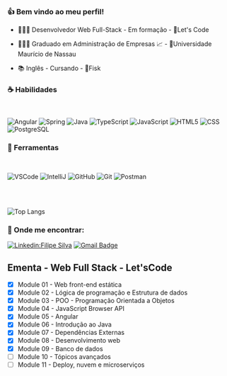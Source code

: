 ### :+1: Bem vindo ao meu perfil!

- 👨🏾‍💻 Desenvolvedor Web Full-Stack - Em formação - :round_pushpin:Let's Code

- 👨🏾‍🎓 Graduado em Administração de Empresas 📈 - :round_pushpin:Universidade Maurício de Nassau

- 📚 Inglês - Cursando -  :round_pushpin:Fisk

### ☕ Habilidades
<br/>

![Angular](https://img.shields.io/badge/Angular-DD0031?style=for-the-badge&logo=angular&logoColor=white)
![Spring](https://img.shields.io/badge/Spring-6DB33F?style=for-the-badge&logo=spring&logoColor=white)
![Java](https://img.shields.io/badge/Java-ED8B00?style=for-the-badge&logo=java&logoColor=white)
![TypeScript](https://img.shields.io/badge/TypeScript-007ACC?style=for-the-badge&logo=typescript&logoColor=white)
![JavaScript](https://img.shields.io/badge/JavaScript-F7DF1E?style=for-the-badge&logo=javascript&logoColor=black)
![HTML5](https://img.shields.io/badge/HTML5-E34F26?style=for-the-badge&logo=html5&logoColor=white)
![CSS](https://img.shields.io/badge/CSS3-1572B6?style=for-the-badge&logo=css3&logoColor=white)
![PostgreSQL](https://img.shields.io/badge/PostgreSQL-316192?style=for-the-badge&logo=postgresql&logoColor=white)

### 💼 Ferramentas
<br/>

![VSCode](https://img.shields.io/badge/Visual_Studio_Code-0078D4?style=for-the-badge&logo=visual%20studio%20code&logoColor=white)
![IntelliJ](https://img.shields.io/badge/IntelliJIDEA-000000.svg?style=for-the-badge&logo=intellij-idea&logoColor=white)
![GitHub](https://img.shields.io/badge/GitHub-100000?style=for-the-badge&logo=github&logoColor=white)
![Git](https://img.shields.io/badge/GIT-E44C30?style=for-the-badge&logo=git&logoColor=white)
![Postman](https://img.shields.io/badge/Postman-FF6C37?style=for-the-badge&logo=Postman&logoColor=white)

<br/>
<br/>

![Top Langs](https://github-readme-stats.vercel.app/api/top-langs/?username=ffsilva27&theme=dark)

### 💌 Onde me encontrar:

[![Linkedin:Filipe Silva](https://img.shields.io/badge/-LinkedIN-blue?style=flat-square&logo=Linkedin&logoColor=white&link=LINK-DO-SEU-LINKEDIN)](https://www.linkedin.com/in/filipe-ferreira-silva/)
[![Gmail Badge](https://img.shields.io/badge/-filipeferreiradasilva@hotmail.com-006bed?style=flat-square&logo=Gmail&logoColor=white&link=mailto:SEU-EMAIL)](mailto:filipeferreiradasilva@hotmail.com)
<br/>

## Ementa - Web Full Stack - Let'sCode
- [X] Module 01 - Web front-end estática
- [X] Module 02 - Lógica de programação e Estrutura de dados
- [X] Module 03 - POO - Programação Orientada a Objetos
- [X] Module 04 - JavaScript Browser API
- [X] Module 05 - Angular
- [x] Module 06 - Introdução ao Java
- [x] Module 07 - Dependências Externas
- [x] Module 08 - Desenvolvimento web
- [x] Module 09 - Banco de dados
- [ ] Module 10 - Tópicos avançados
- [ ] Module 11 - Deploy, nuvem e microserviços
